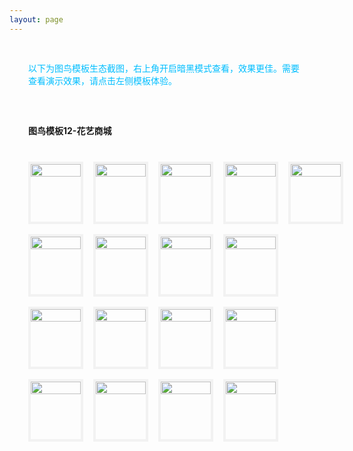 ```yaml
---
layout: page
---
```

<meta name="referrer" content="never">
<!-- <demo-model url="/"></demo-model> -->

<div style="padding: 30px; color: #01BEFF">以下为图鸟模板生态截图，右上角开启暗黑模式查看，效果更佳。需要查看演示效果，请点击左侧模板体验。</div>



<div style="padding: 30px;font-weight: bold;">图鸟模板12-花艺商城</div>

<!-- 完成，已检查 -->
<div class="waterfall">
  <!-- tabbar -->
  <div class="box">
    <img src="https://cdn.nlark.com/yuque/0/2024/jpeg/280373/1718513854960-assets/web-upload/7ea165fe-c379-4dff-a475-7e9e0e11b8a8.jpeg" />
  </div>
  <div class="box">
    <img src="https://cdn.nlark.com/yuque/0/2024/jpeg/280373/1718513855078-assets/web-upload/cfb8c30d-163a-441d-81a9-ccc5b49bcf22.jpeg" />
  </div>
  <div class="box">
    <img src="https://cdn.nlark.com/yuque/0/2024/jpeg/280373/1718513854849-assets/web-upload/5c998df4-c18b-4306-aee4-31f6a36a5e93.jpeg" />
  </div>
  <div class="box">
    <img src="https://cdn.nlark.com/yuque/0/2024/jpeg/280373/1718513854113-assets/web-upload/ff0ed35c-760d-4fd2-9dd6-6907dc74e6d1.jpeg" />
  </div>
  <div class="box">
    <img src="https://cdn.nlark.com/yuque/0/2024/jpeg/280373/1718513853907-assets/web-upload/5a081f7e-096a-4608-8b01-166f0a9b84dc.jpeg" />
  </div>

  <div class="box">
    <img src="https://cdn.nlark.com/yuque/0/2024/jpeg/280373/1718513907990-assets/web-upload/395ed62e-9683-4e75-8c92-515d635ae775.jpeg" />
  </div>
  <div class="box">
    <img src="https://cdn.nlark.com/yuque/0/2024/jpeg/280373/1718513909126-assets/web-upload/542d64b0-13b9-49ad-bfe6-1a7ac2de0ab1.jpeg" />
  </div>
  <div class="box">
    <img src="https://cdn.nlark.com/yuque/0/2024/jpeg/280373/1718513906975-assets/web-upload/1f59677f-8d26-4ebf-b143-70d1570aaa90.jpeg" />
  </div>
  <div class="box">
    <img src="https://cdn.nlark.com/yuque/0/2024/jpeg/280373/1718513906692-assets/web-upload/21ddae31-eb7a-45e4-8cad-a4077e04108d.jpeg" />
  </div>
  <div class="box">
    <img src="https://cdn.nlark.com/yuque/0/2024/jpeg/280373/1718513907280-assets/web-upload/807f666b-e211-4323-9a3c-47fc6dbe0387.jpeg" />
  </div>
  <div class="box">
    <img src="https://cdn.nlark.com/yuque/0/2024/jpeg/280373/1718513907146-assets/web-upload/d1910c48-0d00-4153-be6e-a31c8107281b.jpeg" />
  </div>
  <div class="box">
    <img src="https://cdn.nlark.com/yuque/0/2024/jpeg/280373/1718513906726-assets/web-upload/193dbcc3-fc90-401c-b334-106df23b081d.jpeg" />
  </div>
  <div class="box">
    <img src="https://cdn.nlark.com/yuque/0/2024/jpeg/280373/1718513907465-assets/web-upload/d732d1cd-6b98-43f5-b252-81f47d38f758.jpeg" />
  </div>
  <div class="box">
    <img src="https://cdn.nlark.com/yuque/0/2024/jpeg/280373/1718513906572-assets/web-upload/4646450b-24a3-4f54-963c-9cc12b81ad7e.jpeg" />
  </div>
  <div class="box">
    <img src="https://cdn.nlark.com/yuque/0/2025/jpeg/280373/1737191808943-assets/web-upload/dead69af-5aa2-4c9b-9c5e-2682c25dab9b.jpeg" />
  </div>
  <div class="box">
    <img src="https://cdn.nlark.com/yuque/0/2025/jpeg/280373/1737191809244-assets/web-upload/4c91c782-3852-401b-9c75-8794c03b7ba0.jpeg" />
  </div>
  <div class="box">
    <img src="https://cdn.nlark.com/yuque/0/2025/jpeg/280373/1737191810376-assets/web-upload/2004c7be-617f-4709-b9cf-6330bbf16818.jpeg" />
  </div>
</div>


<style scoped>


@media screen and (max-width:400px) {

}

.waterfall {
  column-count: 5; /* 设置列数 */
  column-gap: 16px; /* 设置列间距 */
  width: 100%;
  max-width: 1200px;
  margin: 0 auto;
  padding: 10px 36px 30px 30px;
}

.waterfall-pc {
  column-count: 2; /* 设置列数 */
  column-gap: 16px; /* 设置列间距 */
  width: 100%;
  max-width: 1200px;
  margin: 0 auto;
  padding: 10px 36px 30px 30px;
}

.waterfall-icon {
  column-count: 1; /* 设置列数 */
  column-gap: 16px; /* 设置列间距 */
  width: 100%;
  max-width: 1200px;
  margin: 0 auto;
  padding: 10px 36px 30px 30px;
}

.box {
  min-height: 100px;
  /* background-color: #f0f0f0; */
  margin: 0 0 16px; /* 设置项间距 */
  box-sizing: border-box;
  break-inside: avoid; /* 防止元素在列中被拆分 */
  border: 4px solid #AAAAAA20;
	/* border-radius: 10px; */
  -webkit-transition: 0.2s;
		transition: 0.2s;
}
	.box:hover {
	  border: 4px solid #01BEFF;
    /* border-radius: 10px; */
	}

.box img {
    width: 100%;
    height: auto;
    display: block;
    /* border-radius: 10px; */
    overflow: hide
}
</style>

